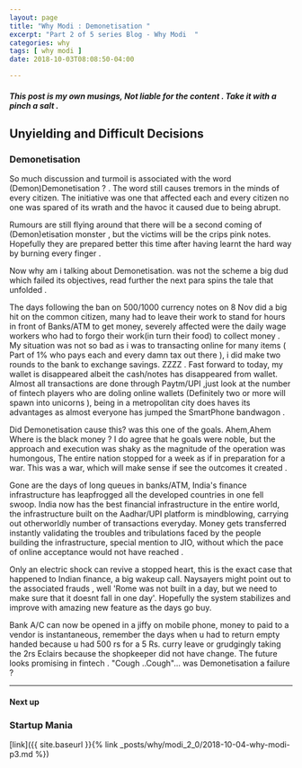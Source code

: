 ```yaml
---
layout: page
title: "Why Modi : Demonetisation "
excerpt: "Part 2 of 5 series Blog - Why Modi  "
categories: why
tags: [ why modi ]
date: 2018-10-03T08:08:50-04:00

---
```


##### This post is my own musings, Not liable for the content . Take it with a pinch a salt .



## Unyielding and Difficult Decisions

### Demonetisation

So much discussion and turmoil is associated with the word (Demon)Demonetisation ? . The word still causes tremors in the minds of every citizen. The initiative was one that affected each and every citizen no one was spared of its wrath and the havoc it caused due to being abrupt.

Rumours are still flying around that there will be a second coming of (Demon)etisation monster , but the victims will be the crips pink notes.
Hopefully they are prepared better this time after having learnt the hard way by burning every finger .

Now why am i talking about Demonetisation. was not the scheme a big dud which failed its objectives, read further the next para spins the tale that unfolded .

The days following the ban on 500/1000 currency notes on 8 Nov did a big hit on the common citizen, many had to leave their work to stand for hours in front of Banks/ATM  to get money, severely affected were the daily wage workers who had to forgo their work(in turn their food) to collect money .
My situation was not so bad as i was to transacting online for many items ( Part of 1% who pays each and every damn tax out there ), i did make two rounds to the bank to exchange savings. ZZZZ . Fast forward to today, my wallet is disappeared albeit the cash/notes has disappeared from wallet. Almost all transactions are done through Paytm/UPI ,just look at the number of fintech players who are doling online wallets (Definitely two or more will spawn into unicorns ), being in a metropolitan city does haves its advantages as almost everyone has jumped the SmartPhone bandwagon .

Did Demonetisation cause this? was this one of the goals. Ahem,Ahem Where is the black money ? I do agree that he goals were noble, but the approach and execution was shaky as the magnitude of the operation was humongous, The entire nation stopped for a week as if in preparation for a war. This was a war, which will make sense if see the outcomes it created .

Gone are the days of long queues in banks/ATM, India's finance infrastructure has leapfrogged all the developed countries in one fell swoop.
India now has the best financial infrastructure in the entire world, the infrastructure built on the Aadhar/UPI platform is mindblowing, carrying out otherworldly number of transactions everyday. Money gets transferred instantly validating the troubles and tribulations faced by the people building the infrastructure, special mention to JIO, without which the pace of online acceptance would not have reached .

Only an electric shock can revive a stopped heart, this is the exact case that happened to Indian finance, a big wakeup call. Naysayers might point out to the associated frauds , well 'Rome was not built in a day, but we need to make sure that it doesnt fall in one day'. Hopefully the system stabilizes and improve with amazing new feature as the days go buy.

Bank A/C can now be opened in a jiffy on mobile phone, money to paid to a vendor is instantaneous, remember the days when u had to return empty handed because u had 500 rs for a 5 Rs. curry leave or grudgingly taking the 2rs Eclairs because the shopkeeper did not have change. The future looks promising in fintech . "Cough ..Cough"... was Demonetisation a failure ?


---


#### Next up

### Startup Mania

[link]({{ site.baseurl }}{% link _posts/why/modi_2_0/2018-10-04-why-modi-p3.md %})
